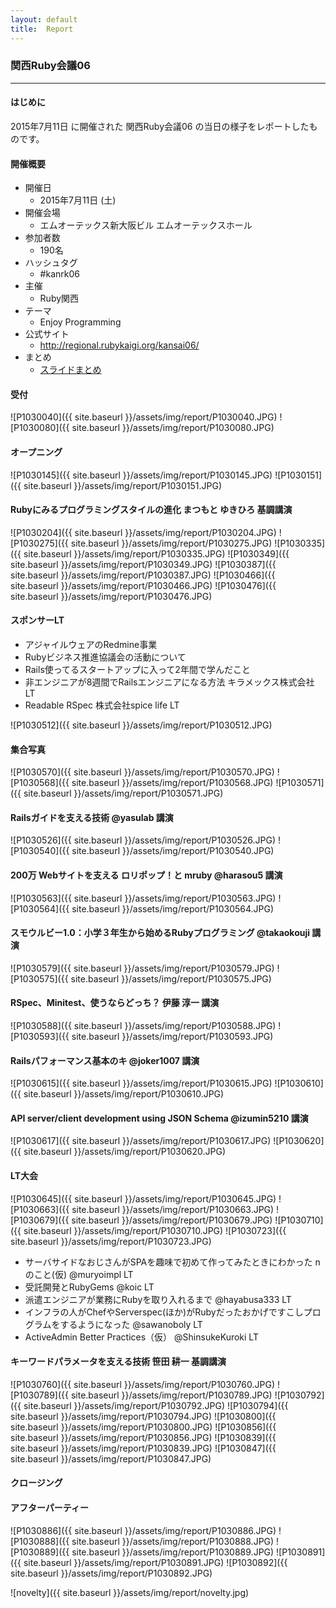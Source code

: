 ```yaml
---
layout: default
title:  Report
---
```


### 関西Ruby会議06

----

#### はじめに

2015年7月11日 に開催された 関西Ruby会議06 の当日の様子をレポートしたものです。

#### 開催概要

* 開催日
    * 2015年7月11日 (土)
* 開催会場
    * エムオーテックス新大阪ビル エムオーテックスホール
* 参加者数
    * 190名
* ハッシュタグ
    * #kanrk06
* 主催
    * Ruby関西
* テーマ
    * Enjoy Programming
* 公式サイト
    * http://regional.rubykaigi.org/kansai06/
* まとめ
    * [スライドまとめ](http://matome.naver.jp/odai/2143661425669201301)

#### 受付

![P1030040]({{ site.baseurl }}/assets/img/report/P1030040.JPG)
![P1030080]({{ site.baseurl }}/assets/img/report/P1030080.JPG)

#### オープニング

![P1030145]({{ site.baseurl }}/assets/img/report/P1030145.JPG)
![P1030151]({{ site.baseurl }}/assets/img/report/P1030151.JPG)

#### Rubyにみるプログラミングスタイルの進化 まつもと ゆきひろ 基調講演

![P1030204]({{ site.baseurl }}/assets/img/report/P1030204.JPG)
![P1030275]({{ site.baseurl }}/assets/img/report/P1030275.JPG)
![P1030335]({{ site.baseurl }}/assets/img/report/P1030335.JPG)
![P1030349]({{ site.baseurl }}/assets/img/report/P1030349.JPG)
![P1030387]({{ site.baseurl }}/assets/img/report/P1030387.JPG)
![P1030466]({{ site.baseurl }}/assets/img/report/P1030466.JPG)
![P1030476]({{ site.baseurl }}/assets/img/report/P1030476.JPG)

#### スポンサーLT

* アジャイルウェアのRedmine事業
* Rubyビジネス推進協議会の活動について
* Rails使ってるスタートアップに入って2年間で学んだこと
* 非エンジニアが8週間でRailsエンジニアになる方法  キラメックス株式会社  LT
* Readable RSpec  株式会社spice life  LT

![P1030512]({{ site.baseurl }}/assets/img/report/P1030512.JPG)

#### 集合写真

![P1030570]({{ site.baseurl }}/assets/img/report/P1030570.JPG)
![P1030568]({{ site.baseurl }}/assets/img/report/P1030568.JPG)
![P1030571]({{ site.baseurl }}/assets/img/report/P1030571.JPG)


#### Railsガイドを支える技術  @yasulab  講演

![P1030526]({{ site.baseurl }}/assets/img/report/P1030526.JPG)
![P1030540]({{ site.baseurl }}/assets/img/report/P1030540.JPG)

#### 200万 Webサイトを支える ロリポップ！と mruby @harasou5 講演

![P1030563]({{ site.baseurl }}/assets/img/report/P1030563.JPG)
![P1030564]({{ site.baseurl }}/assets/img/report/P1030564.JPG)

#### スモウルビー1.0：小学３年生から始めるRubyプログラミング @takaokouji 講演

![P1030579]({{ site.baseurl }}/assets/img/report/P1030579.JPG)
![P1030575]({{ site.baseurl }}/assets/img/report/P1030575.JPG)

#### RSpec、Minitest、使うならどっち？ 伊藤 淳一 講演

![P1030588]({{ site.baseurl }}/assets/img/report/P1030588.JPG)
![P1030593]({{ site.baseurl }}/assets/img/report/P1030593.JPG)

#### Railsパフォーマンス基本のキ  @joker1007  講演

![P1030615]({{ site.baseurl }}/assets/img/report/P1030615.JPG)
![P1030610]({{ site.baseurl }}/assets/img/report/P1030610.JPG)

#### API server/client development using JSON Schema @izumin5210 講演

![P1030617]({{ site.baseurl }}/assets/img/report/P1030617.JPG)
![P1030620]({{ site.baseurl }}/assets/img/report/P1030620.JPG)

#### LT大会

![P1030645]({{ site.baseurl }}/assets/img/report/P1030645.JPG)
![P1030663]({{ site.baseurl }}/assets/img/report/P1030663.JPG)
![P1030679]({{ site.baseurl }}/assets/img/report/P1030679.JPG)
![P1030710]({{ site.baseurl }}/assets/img/report/P1030710.JPG)
![P1030723]({{ site.baseurl }}/assets/img/report/P1030723.JPG)

*  サーバサイドなおじさんがSPAを趣味で初めて作ってみたときにわかった n のこと(仮)  @muryoimpl  LT
* 受託開発とRubyGems @koic LT
* 派遣エンジニアが業務にRubyを取り入れるまで @hayabusa333  LT
* インフラの人がChefやServerspec(ほか)がRubyだったおかげですこしプログラムをするようになった  @sawanoboly LT
* ActiveAdmin Better Practices（仮） @ShinsukeKuroki LT

#### キーワードパラメータを支える技術  笹田 耕一 基調講演

![P1030760]({{ site.baseurl }}/assets/img/report/P1030760.JPG)
![P1030789]({{ site.baseurl }}/assets/img/report/P1030789.JPG)
![P1030792]({{ site.baseurl }}/assets/img/report/P1030792.JPG)
![P1030794]({{ site.baseurl }}/assets/img/report/P1030794.JPG)
![P1030800]({{ site.baseurl }}/assets/img/report/P1030800.JPG)
![P1030856]({{ site.baseurl }}/assets/img/report/P1030856.JPG)
![P1030839]({{ site.baseurl }}/assets/img/report/P1030839.JPG)
![P1030847]({{ site.baseurl }}/assets/img/report/P1030847.JPG)

#### クロージング

#### アフターパーティー

![P1030886]({{ site.baseurl }}/assets/img/report/P1030886.JPG)
![P1030888]({{ site.baseurl }}/assets/img/report/P1030888.JPG)
![P1030889]({{ site.baseurl }}/assets/img/report/P1030889.JPG)
![P1030891]({{ site.baseurl }}/assets/img/report/P1030891.JPG)
![P1030892]({{ site.baseurl }}/assets/img/report/P1030892.JPG)

![novelty]({{ site.baseurl }}/assets/img/report/novelty.jpg)
